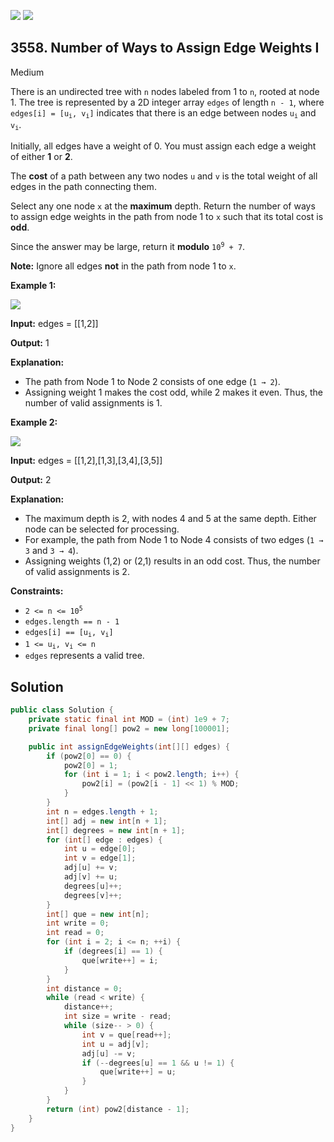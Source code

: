 [![](https://img.shields.io/github/stars/javadev/LeetCode-in-Java?label=Stars&style=flat-square)](https://github.com/javadev/LeetCode-in-Java)
[![](https://img.shields.io/github/forks/javadev/LeetCode-in-Java?label=Fork%20me%20on%20GitHub%20&style=flat-square)](https://github.com/javadev/LeetCode-in-Java/fork)

## 3558\. Number of Ways to Assign Edge Weights I

Medium

There is an undirected tree with `n` nodes labeled from 1 to `n`, rooted at node 1. The tree is represented by a 2D integer array `edges` of length `n - 1`, where <code>edges[i] = [u<sub>i</sub>, v<sub>i</sub>]</code> indicates that there is an edge between nodes <code>u<sub>i</sub></code> and <code>v<sub>i</sub></code>.

Initially, all edges have a weight of 0. You must assign each edge a weight of either **1** or **2**.

The **cost** of a path between any two nodes `u` and `v` is the total weight of all edges in the path connecting them.

Select any one node `x` at the **maximum** depth. Return the number of ways to assign edge weights in the path from node 1 to `x` such that its total cost is **odd**.

Since the answer may be large, return it **modulo** <code>10<sup>9</sup> + 7</code>.

**Note:** Ignore all edges **not** in the path from node 1 to `x`.

**Example 1:**

![](https://assets.leetcode.com/uploads/2025/03/23/screenshot-2025-03-24-at-060006.png)

**Input:** edges = \[\[1,2]]

**Output:** 1

**Explanation:**

*   The path from Node 1 to Node 2 consists of one edge (`1 → 2`).
*   Assigning weight 1 makes the cost odd, while 2 makes it even. Thus, the number of valid assignments is 1.

**Example 2:**

![](https://assets.leetcode.com/uploads/2025/03/23/screenshot-2025-03-24-at-055820.png)

**Input:** edges = \[\[1,2],[1,3],[3,4],[3,5]]

**Output:** 2

**Explanation:**

*   The maximum depth is 2, with nodes 4 and 5 at the same depth. Either node can be selected for processing.
*   For example, the path from Node 1 to Node 4 consists of two edges (`1 → 3` and `3 → 4`).
*   Assigning weights (1,2) or (2,1) results in an odd cost. Thus, the number of valid assignments is 2.

**Constraints:**

*   <code>2 <= n <= 10<sup>5</sup></code>
*   `edges.length == n - 1`
*   <code>edges[i] == [u<sub>i</sub>, v<sub>i</sub>]</code>
*   <code>1 <= u<sub>i</sub>, v<sub>i</sub> <= n</code>
*   `edges` represents a valid tree.

## Solution

```java
public class Solution {
    private static final int MOD = (int) 1e9 + 7;
    private final long[] pow2 = new long[100001];

    public int assignEdgeWeights(int[][] edges) {
        if (pow2[0] == 0) {
            pow2[0] = 1;
            for (int i = 1; i < pow2.length; i++) {
                pow2[i] = (pow2[i - 1] << 1) % MOD;
            }
        }
        int n = edges.length + 1;
        int[] adj = new int[n + 1];
        int[] degrees = new int[n + 1];
        for (int[] edge : edges) {
            int u = edge[0];
            int v = edge[1];
            adj[u] += v;
            adj[v] += u;
            degrees[u]++;
            degrees[v]++;
        }
        int[] que = new int[n];
        int write = 0;
        int read = 0;
        for (int i = 2; i <= n; ++i) {
            if (degrees[i] == 1) {
                que[write++] = i;
            }
        }
        int distance = 0;
        while (read < write) {
            distance++;
            int size = write - read;
            while (size-- > 0) {
                int v = que[read++];
                int u = adj[v];
                adj[u] -= v;
                if (--degrees[u] == 1 && u != 1) {
                    que[write++] = u;
                }
            }
        }
        return (int) pow2[distance - 1];
    }
}
```